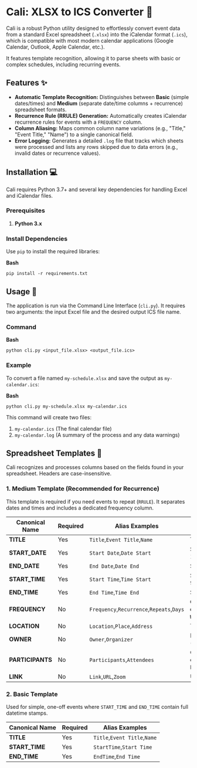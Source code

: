 
# Cali: XLSX to ICS Converter 📅

Cali is a robust Python utility designed to effortlessly convert event data from a standard Excel spreadsheet (`.xlsx`) into the iCalendar format (`.ics`), which is compatible with most modern calendar applications (Google Calendar, Outlook, Apple Calendar, etc.).

It features template recognition, allowing it to parse sheets with basic or complex schedules, including recurring events.

## Features ✨

* **Automatic Template Recognition:** Distinguishes between **Basic** (simple dates/times) and **Medium** (separate date/time columns + recurrence) spreadsheet formats.
* **Recurrence Rule (RRULE) Generation:** Automatically creates iCalendar recurrence rules for events with a `FREQUENCY` column.
* **Column Aliasing:** Maps common column name variations (e.g., "Title," "Event Title," "Name") to a single canonical field.
* **Error Logging:** Generates a detailed `.log` file that tracks which sheets were processed and lists any rows skipped due to data errors (e.g., invalid dates or recurrence values).

## Installation 💻

Cali requires Python 3.7+ and several key dependencies for handling Excel and iCalendar files.

### Prerequisites

1. **Python 3.x**

### Install Dependencies

Use `pip` to install the required libraries:

**Bash**

```
pip install -r requirements.txt
```

## Usage 🚀

The application is run via the Command Line Interface (`cli.py`). It requires two arguments: the input Excel file and the desired output ICS file name.

### Command

**Bash**

```
python cli.py <input_file.xlsx> <output_file.ics>
```

### Example

To convert a file named `my-schedule.xlsx` and save the output as `my-calendar.ics`:

**Bash**

```
python cli.py my-schedule.xlsx my-calendar.ics
```

This command will create two files:

1. `my-calendar.ics` (The final calendar file)
2. `my-calendar.log` (A summary of the process and any data warnings)

## Spreadsheet Templates 📑

Cali recognizes and processes columns based on the fields found in your spreadsheet. Headers are case-insensitive.

### 1. Medium Template (Recommended for Recurrence)

This template is required if you need events to repeat (`RRULE`). It separates dates and times and includes a dedicated frequency column.

| Canonical Name         | Required | Alias Examples                                    | Data Format                                                         |
| ---------------------- | -------- | ------------------------------------------------- | ------------------------------------------------------------------- |
| **TITLE**        | Yes      | `Title`,`Event Title`,`Name`                | Text                                                                |
| **START_DATE**   | Yes      | `Start Date`,`Date Start`                     | Standard Date (e.g., 1/10/2025)                                     |
| **END_DATE**     | Yes      | `End Date`,`Date End`                         | Standard Date                                                       |
| **START_TIME**   | Yes      | `Start Time`,`Time Start`                     | Standard Time (e.g., 9:00 AM, 21:00:00)                             |
| **END_TIME**     | Yes      | `End Time`,`Time End`                         | Standard Time                                                       |
| **FREQUENCY**    | No       | `Frequency`,`Recurrence`,`Repeats`,`Days` | **Comma-separated days (e.g.,`Monday, Wednesday, Friday`)** |
| **LOCATION**     | No       | `Location`,`Place`,`Address`                | Text                                                                |
| **OWNER**        | No       | `Owner`,`Organizer`                           | Email address (e.g.,`user@domain.com`)                            |
| **PARTICIPANTS** | No       | `Participants`,`Attendees`                    | Comma-separated emails (e.g.,`a@a.com, b@b.com`)                  |
| **LINK**         | No       | `Link`,`URL`,`Zoom`                         | URL                                                                 |

### 2. Basic Template

Used for simple, one-off events where `START_TIME` and `END_TIME` contain full datetime stamps.

| Canonical Name       | Required | Alias Examples                     |
| -------------------- | -------- | ---------------------------------- |
| **TITLE**      | Yes      | `Title`,`Event Title`,`Name` |
| **START_TIME** | Yes      | `StartTime`,`Start Time`       |
| **END_TIME**   | Yes      | `EndTime`,`End Time`           |
